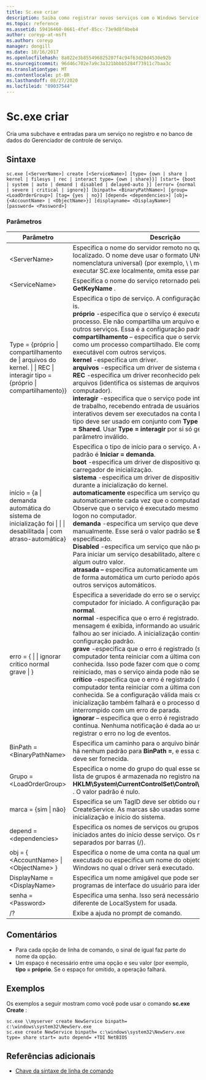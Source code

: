 ```yaml
---
title: Sc.exe criar
description: Saiba como registrar novos serviços com o Windows Service Manager usando o utilitário sc.exe
ms.topic: reference
ms.assetid: 59416460-0661-4fef-85cc-73e9d8f4beb4
author: coreyp-at-msft
ms.author: coreyp
manager: dongill
ms.date: 10/16/2017
ms.openlocfilehash: 8a022e3b855496825207f4c94f63d20d4530e92b
ms.sourcegitcommit: 96d46c702e7a9c3a321bbbb5284f73911c7baa3c
ms.translationtype: MT
ms.contentlocale: pt-BR
ms.lasthandoff: 08/27/2020
ms.locfileid: "89037544"
---
```

# <a name="scexe-create"></a>Sc.exe criar

Cria uma subchave e entradas para um serviço no registro e no banco de dados do Gerenciador de controle de serviço.

## <a name="syntax"></a>Sintaxe

```
sc.exe [<ServerName>] create [<ServiceName>] [type= {own | share | kernel | filesys | rec | interact type= {own | share}}] [start= {boot | system | auto | demand | disabled | delayed-auto }] [error= {normal | severe | critical | ignore}] [binpath= <BinaryPathName>] [group= <LoadOrderGroup>] [tag= {yes | no}] [depend= <dependencies>] [obj= {<AccountName> | <ObjectName>}] [displayname= <DisplayName>] [password= <Password>]
```

### <a name="parameters"></a>Parâmetros

|Parâmetro|Descrição|
|---------|-----------|
|\<ServerName>|Especifica o nome do servidor remoto no qual o serviço está localizado. O nome deve usar o formato UNC (Convenção de nomenclatura universal) (por exemplo, \\ \\ meuservidor). Para executar SC.exe localmente, omita esse parâmetro.|
|\<ServiceName>|Especifica o nome do serviço retornado pela operação **GetKeyName** .|
|Type = {próprio \| compartilhamento de \| arquivos do kernel. \| \| REC \| interagir tipo = {próprio \| compartilhamento}}|Especifica o tipo de serviço. A configuração padrão é **Type =** is.</br>**próprio** -especifica que o serviço é executado em seu próprio processo. Ele não compartilha um arquivo executável com outros serviços. Essa é a configuração padrão.</br>**compartilhamento** – especifica que o serviço é executado como um processo compartilhado. Ele compartilha um arquivo executável com outros serviços.</br>**kernel** -especifica um driver.</br>**arquivos** -especifica um driver de sistema de arquivos.</br>**REC** -especifica um driver reconhecido pelo sistema de arquivos (identifica os sistemas de arquivos usados no computador).</br>**interagir** -especifica que o serviço pode interagir com a área de trabalho, recebendo entrada de usuários. Os serviços interativos devem ser executados na conta LocalSystem. Esse tipo deve ser usado em conjunto com **Type = próprio** ou **Type = Shared**. Usar **Type = interagir** por si só gerará um erro de parâmetro inválido.|
|início = {a \| demanda automática do sistema de inicialização foi \| \| \| desabilitada \| com atraso-automática}|Especifica o tipo de início para o serviço. A configuração padrão é **Iniciar = demanda**.</br>**boot** -especifica um driver de dispositivo que é carregado pelo carregador de inicialização.</br>**sistema** -especifica um driver de dispositivo que é iniciado durante a inicialização do kernel.</br>**automaticamente** especifica um serviço que é iniciado automaticamente cada vez que o computador é reiniciado. Observe que o serviço é executado mesmo que não haja um logon no computador.</br>**demanda** -especifica um serviço que deve ser iniciado manualmente. Esse será o valor padrão se **Start =** não for especificado.</br>**Disabled** -especifica um serviço que não pode ser iniciado. Para iniciar um serviço desabilitado, altere o tipo de início para algum outro valor.</br>**atrasada –** especifica automaticamente um serviço que inicia de forma automática um curto período após a inicialização de outros serviços automáticos.|
|erro = { \| \| ignorar crítico normal grave \| }|Especifica a severidade do erro se o serviço falhar quando o computador for iniciado. A configuração padrão é **Error = normal**.</br>**normal** -especifica que o erro é registrado. Uma caixa de mensagem é exibida, informando ao usuário que um serviço falhou ao ser iniciado. A inicialização continuará. Essa é a configuração padrão.</br>**grave** -especifica que o erro é registrado (se possível). O computador tenta reiniciar com a última configuração válida conhecida. Isso pode fazer com que o computador possa ser reiniciado, mas o serviço ainda pode não ser executado.</br>**crítico** -especifica que o erro é registrado (se possível). O computador tenta reiniciar com a última configuração válida conhecida. Se a configuração válida mais conhecida falhar, a inicialização também falhará e o processo de inicialização é interrompido com um erro de parada.</br>**ignorar** – especifica que o erro é registrado e a inicialização continua. Nenhuma notificação é dada ao usuário além de registrar o erro no log de eventos.|
|BinPath = \<BinaryPathName>|Especifica um caminho para o arquivo binário do serviço. Não há nenhum padrão para **BinPath =**, e essa cadeia de caracteres deve ser fornecida.|
|Grupo = \<LoadOrderGroup>|Especifica o nome do grupo do qual esse serviço é membro. A lista de grupos é armazenada no registro na subchave **HKLM\System\CurrentControlSet\Control\ServiceGroupOrder** . O valor padrão é nulo.|
|marca = {sim \| não}|Especifica se um TagID deve ser obtido ou não da chamada CreateService. As marcas são usadas somente para os drivers inicialização e início do sistema.|
|depend = \<dependencies>|Especifica os nomes de serviços ou grupos que devem ser iniciados antes do início desse serviço. Os nomes são separados por barras (/).|
|obj = { \<AccountName> \| \<ObjectName> }|Especifica o nome de uma conta na qual um serviço será executado ou especifica um nome do objeto de driver do Windows no qual o driver será executado.|
|DisplayName = \<DisplayName>|Especifica um nome amigável que pode ser usado por programas de interface do usuário para identificar o serviço.|
|senha = \<Password>|Especifica uma senha. Isso será necessário se uma conta diferente de LocalSystem for usada.|
|/?|Exibe a ajuda no prompt de comando.|

## <a name="remarks"></a>Comentários

-   Para cada opção de linha de comando, o sinal de igual faz parte do nome da opção.
-   Um espaço é necessário entre uma opção e seu valor (por exemplo, **tipo = próprio**. Se o espaço for omitido, a operação falhará.

## <a name="examples"></a>Exemplos

Os exemplos a seguir mostram como você pode usar o comando **sc.exe Create** :
```
sc.exe \\myserver create NewService binpath= c:\windows\system32\NewServ.exe
sc.exe create NewService binpath= c:\windows\system32\NewServ.exe type= share start= auto depend= +TDI NetBIOS
```

## <a name="additional-references"></a>Referências adicionais

- [Chave da sintaxe de linha de comando](command-line-syntax-key.md)
